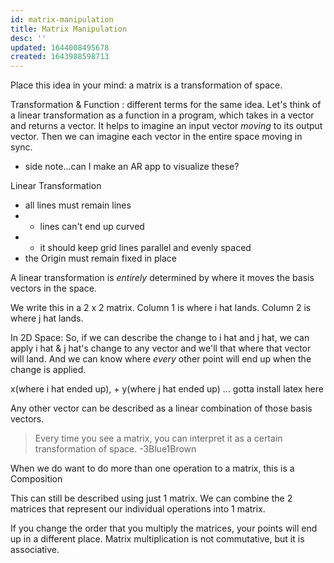 ```yaml
---
id: matrix-manipulation
title: Matrix Manipulation
desc: ''
updated: 1644008495678
created: 1643988598713
---
```


Place this idea in your mind: a matrix is a transformation of space. 

Transformation & Function : different terms for the same idea.
Let's think of a linear transformation as a function in a program, which takes in a vector and returns a vector. 
It helps to imagine an input vector *moving* to its output vector.
Then we can imagine each vector in the entire space moving in sync.

- side note...can I make an AR app to visualize these?

Linear Transformation
- all lines must remain lines
- - lines can't end up curved
- - it should keep grid lines parallel and evenly spaced
- the Origin must remain fixed in place

A linear transformation is *entirely* determined by where it moves the basis vectors in the space.

We write this in a 2 x 2 matrix.
Column 1 is where i hat lands.
Column 2 is where j hat lands. 

In 2D Space:
So, if we can describe the change to i hat and j hat, we can apply i hat & j hat's change to any vector and we'll that where that vector will land. And we can know where *every* other point will end up when the change is applied.

x(where i hat ended up), + y(where j hat ended up) ... gotta install latex here

Any other vector can be described as a linear combination of those basis vectors. 

> Every time you see a matrix, you can interpret it as a certain transformation of space. -3Blue1Brown

When we do want to do more than one operation to a matrix, this is a Composition

This can still be described using just 1 matrix. 
We can combine the 2 matrices that represent our individual operations into 1 matrix. 

If you change the order that you multiply the matrices, your points will end up in a different place. 
Matrix multiplication is not commutative, but it is associative. 